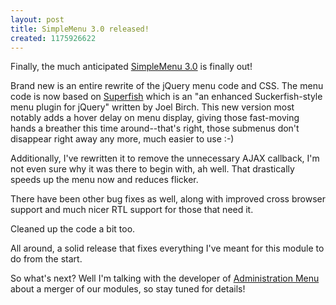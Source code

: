 ```yaml
--- 
layout: post
title: SimpleMenu 3.0 released!
created: 1175926622
---
```

Finally, the much anticipated <a href="http://drupal.org/project/simplemenu">SimpleMenu 3.0</a> is finally out!

Brand new is an entire rewrite of the jQuery menu code and CSS. The menu code is now based on <a href="http://users.tpg.com.au/j_birch/plugins/superfish/">Superfish</a> which is an "an enhanced Suckerfish-style menu plugin for jQuery" written by Joel Birch. This new version most notably adds a hover delay on menu display, giving those fast-moving hands a breather this time around--that's right, those submenus don't disappear right away any more, much easier to use :-)

Additionally, I've rewritten it to remove the unnecessary AJAX callback, I'm not even sure why it was there to begin with, ah well. That drastically speeds up the menu now and reduces flicker.

There have been other bug fixes as well, along with improved cross browser support and much nicer RTL support for those that need it.

Cleaned up the code a bit too.

All around, a solid release that fixes everything I've meant for this module to do from the start.

So what's next? Well I'm talking with the developer of <a href="http://drupal.org/project/admin_menu">Administration Menu</a> about a merger of our modules, so stay tuned for details!
